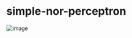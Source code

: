 # simple-nor-perceptron
![image](https://user-images.githubusercontent.com/111829440/223963554-216c4c69-71ec-49ee-818d-b9e4c1f37120.png)
